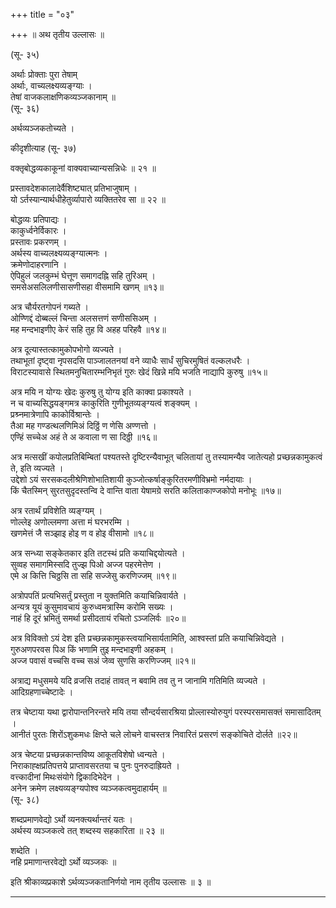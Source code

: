 +++
title = "०३"

+++
॥ अथ तृतीय उल्लासः ॥

(सू- ३५)  
    
अर्थाः प्रोक्ताः पुरा तेषाम्  
अर्थाः, वाच्यलक्ष्यव्यङ्ग्याः ।  
तेषां वाजकलाक्षणिकव्यञ्जकानाम् ॥  
(सू- ३६)  
    
अर्थव्यञ्जकतोच्यते ।  
    
कीदृशीत्याह (सू- ३७)  
    
वक्तृबोद्धव्यकाकूनां वाक्यवाच्यान्यसन्निधेः ॥ २१ ॥  
    
प्रस्तावदेशकालादेर्वैशिष्ट्यात् प्रतिभाजुषाम् ।  
यो ऽर्तस्यान्यार्थधीहेतुर्व्यापारो व्यक्तितरेव सा ॥ २२ ॥  
    
बोद्धव्यः प्रतिपाद्यः ।  
काकुर्ध्वनेर्विकारः ।  
प्रस्तावः प्रकरणम् ।  
अर्थस्य वाच्यलक्ष्यव्यङ्ग्यात्मनः ।  
क्रमेणोदाहरणानि ।  
ऐपिहुलं जलकुम्भं घेत्तूण समागदह्नि सहि तुरिअम् ।  
समसेअसलिलणीसासणीसहा वीसमामि खणम् ॥१३॥  
    
अत्र चौर्यरतगोपनं गब्यते ।  
ओण्णिद्दं दोब्बल्लं चिन्ता अलसत्तणं सणीससिअम् ।  
मह मन्दभाइणीए केरं सहि तुह वि अहह परिहवै ॥१४॥  
    
अत्र दूत्यास्तत्कामुकोपभोगो व्यज्यते ।  
तथाभूतां दृष्ट्वा नृपसदसि पाञ्जालतनयां वने व्याधैः सार्धं सुचिरमुषितं वल्कलधरैः ।  
विराटस्यावासे स्थितमनुचितारम्भनिभृतं गुरुः खेदं खिन्ने मयि भजति नाद्यापि कुरुषु ॥१५॥  
    
अत्र मयि न योग्यः खेदः कुरुषु तु योग्य इति काक्वा प्रकाश्यते ।  
न च वाच्यसिद्धयङ्गमत्र काकुरिति गुणीभूतव्यङ्ग्यत्वं शङ्क्यम् ।  
प्रश्र्नमात्रेणापि काकोर्विश्रान्तेः ।  
तैआ मह गण्डत्थलणिमिअं दिठ्ठिं ण णेसि अण्णत्तो ।  
एण्हिं सच्चेअ अहं ते अ कवाला ण सा दिठ्ठी ॥१६॥  
    
अत्र मत्सखीं कपोलप्रतिबिम्बितां पश्यतस्ते दृष्टिरन्यैवाभूत् चलितायां तु तस्यामन्यैव जातेत्यहो प्रच्छन्नकामुकत्वं ते, इति व्यज्यते ।  
उद्देशो ऽयं सरसकदलीश्रेणिशोभातिशायी कुञ्जोत्कर्षाङ्कुरितरमणीविभ्रमो नर्मदायाः ।  
किं चैतस्मिन् सुरतसुदृदस्तन्वि दे वान्ति वाता येषामग्रे सरति कलिताकाण्जकोपो मनोभूः ॥१७॥  
    
अत्र रतार्थं प्रविशेति व्यङ्ग्यम् ।  
णोल्लेइ अणोल्लमणा अत्ता मं घरभरम्मि ।  
खणमेत्तं जै सञ्झाइ होइ ण व होइ वीसामो ॥१८॥  
    
अत्र सन्ध्या सङ्केतकार इति तटस्थं प्रति कयाचिद्दयोत्यते ।  
सुव्वह समागमिस्सदि तुज्झ पिओ अज्ज पहरमेत्तेण ।  
एमे अ कित्ति चिठ्ठसि ता सहि सज्जेसु करणिज्जम् ॥१९॥  
    
अत्रोपपतिं प्रत्यभिसर्तुं प्रस्तुता न युक्तमिति कयाचिन्निवार्यते ।  
अन्यत्र यूयं कुसुमावचायं कुरुध्वमत्रास्मि करोमि सख्यः ।  
नाहं हि दूरं भ्रमितुं समर्था प्रसीदतायं रचितो ऽञ्जलिर्वः ॥२०॥  
    
अत्र विविक्तो ऽयं देश इति प्रच्छन्नकामुकस्त्वयाभिसार्यतामिति, आश्वस्तां प्रति कयाचिन्निवेद्यते ।  
गुरुअणपरवस पिअ किं भणामि तुइ मन्दभाइणी अहकम् ।  
अज्ज पवासं वच्चसि वच्च सअं जेव्व सुणसि करणिज्जम् ॥२१॥  
    
अत्राद्य मधुसमये यदि व्रजसि तदाहं तावत् न बवामि तव तु न जानामि गतिमिति व्यज्यते ।  
आदिग्रहणाच्चेष्टादेः ।  
    
तत्र चेष्टाया यथा द्वारोपान्तनिरन्तरे मयि तया सौन्दर्यसारश्रिया प्रोल्लास्योरुयुगं परस्परसमासक्तं समासादितम् ।  
आनीतं पुरतः शिरोंऽशुकमधः क्षिप्ते चले लोचने वाचस्तत्र निवारितं प्रसरणं सङ्कोचिते दोर्लते ॥२२॥  
    
अत्र चेष्टया प्रच्छन्नकान्तविष्य आकूतविशेषो ध्वन्यते ।  
निराकाह्क्षप्रतिपत्तये प्राप्तावसरतया च पुनः पुनरुदाह्रियते ।  
वत्त्कादीनां मिथःसंयोगे द्विकादिभेदेन ।  
अनेन क्रमेण लक्ष्यव्यङ्ग्यपोश्व व्यञ्जकत्वमुदाहार्यम् ॥  
(सू- ३८)  
    
शब्दप्रमाणवेद्यो ऽर्थो व्यनक्त्यर्थान्तरं यतः ।  
अर्थस्य व्यञ्जकत्वे तत् शब्दस्य सहकारिता ॥ २३ ॥  
    
शब्देति ।  
नहि प्रमाणान्तरवेद्यो ऽर्थो व्यञ्जकः ॥  
    
इति श्रीकाव्यप्रकाशे ऽर्थव्यञ्जकतानिर्णयो नाम तृतीय उल्लासः ॥ ३ ॥

___________________________________________________________________________
